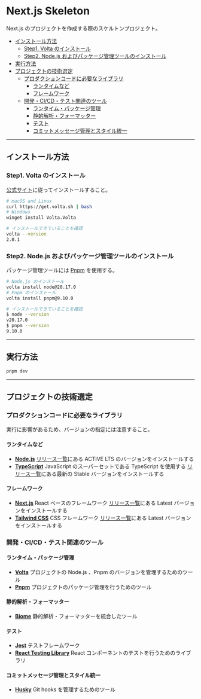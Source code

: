 # Next.js Skeleton

Next.js のプロジェクトを作成する際のスケルトンプロジェクト。

- [インストール方法](#インストール方法)
  - [Step1. Volta のインストール](#step1-volta-のインストール)
  - [Step2. Node.js およびパッケージ管理ツールのインストール](#step2-nodejs-およびパッケージ管理ツールのインストール)
- [実行方法](#実行方法)
- [プロジェクトの技術選定](#プロジェクトの技術選定)
  - [プロダクションコードに必要なライブラリ](#プロダクションコードに必要なライブラリ)
    - [ランタイムなど](#ランタイムなど)
    - [フレームワーク](#フレームワーク)
  - [開発・CI/CD・テスト関連のツール](#開発cicdテスト関連のツール)
    - [ランタイム・パッケージ管理](#ランタイムパッケージ管理)
    - [静的解析・フォーマッター](#静的解析フォーマッター)
    - [テスト](#テスト)
    - [コミットメッセージ管理とスタイル統一](#コミットメッセージ管理とスタイル統一)

---

## インストール方法

### Step1. Volta のインストール

[公式サイト](https://docs.volta.sh/guide/getting-started)に従ってインストールすること。

```bash
# macOS and Linux
curl https://get.volta.sh | bash
# Windows
winget install Volta.Volta

# インストールできていることを確認
volta --version
2.0.1
```

### Step2. Node.js およびパッケージ管理ツールのインストール

パッケージ管理ツールには [Pnpm](https://pnpm.io/ja/) を使用する。

```bash
# Node.js のインストール
volta install node@20.17.0
# Pnpm のインストール
volta install pnpm@9.10.0

# インストールできていることを確認
$ node --version
v20.17.0
$ pnpm --version
9.10.0
```

---

## 実行方法

```bash
pnpm dev
```

---

## プロジェクトの技術選定

### プロダクションコードに必要なライブラリ

実行に影響があるため、バージョンの指定には注意すること。

#### ランタイムなど

- **[Node.js](https://nodejs.org/ja/)**
  [リリース一覧](https://nodejs.org/en/about/previous-releases/)にある ACTIVE LTS のバージョンをインストールする
- **[TypeScript](https://www.typescriptlang.org/)**
  JavaScript のスーパーセットである TypeScript を使用する
  [リリース一覧](https://github.com/microsoft/TypeScript/releases/)にある最新の Stable バージョンをインストールする

#### フレームワーク

- **[Next.js](https://nextjs.org/)**
  React ベースのフレームワーク
  [リリース一覧](https://github.com/vercel/next.js/releases/)にある Latest バージョンをインストールする
- **[Tailwind CSS](https://tailwindcss.com/)**
  CSS フレームワーク
  [リリース一覧](https://github.com/tailwindlabs/tailwindcss/releases/)にある Latest バージョンをインストールする

### 開発・CI/CD・テスト関連のツール

#### ランタイム・パッケージ管理

- **[Volta](https://volta.sh/)**
  プロジェクトの Node.js 、Pnpm のバージョンを管理するためのツール
- **[Pnpm](https://pnpm.io/)**
  プロジェクトのパッケージ管理を行うためのツール

#### 静的解析・フォーマッター

- **[Biome](https://biomejs.dev/ja/)**
  静的解析・フォーマッターを統合したツール

#### テスト

- **[Jest](https://jestjs.io/ja/)**
  テストフレームワーク
- **[React Testing Library](https://testing-library.com/)**
  React コンポーネントのテストを行うためのライブラリ

#### コミットメッセージ管理とスタイル統一

- **[Husky](https://typicode.github.io/husky/)**
  Git hooks を管理するためのツール
